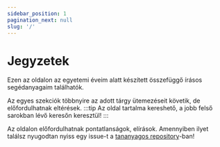 ```yaml
---
sidebar_position: 1
pagination_next: null
slug: '/'
---
```


# Jegyzetek

Ezen az oldalon az egyetemi éveim alatt készített összefüggő írásos segédanyagaim találhatók.

Az egyes szekciók többnyire az adott tárgy ütemezéseit követik, de előfordulhatnak eltérések.
:::tip
Az oldal tartalma kereshető, a jobb felső sarokban lévő keresőn keresztül!
:::

Az oldalon előfordulhatnak pontatlanságok, elírások. Amennyiben ilyet találsz nyugodtan nyiss egy issue-t a
[tananyagos repository](https://github.com/Valentinusz/elte-ik-bsc)-ban!